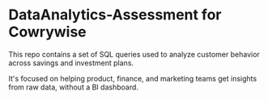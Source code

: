 # DataAnalytics-Assessment for Cowrywise

This repo contains a set of SQL queries used to analyze customer behavior across savings and investment plans. 

It's focused on helping product, finance, and marketing teams get insights from raw data, without a BI dashboard.


